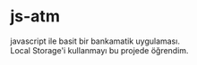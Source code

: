 # js-atm
javascript ile basit bir bankamatik uygulaması.  
Local Storage'i kullanmayı bu projede öğrendim.
